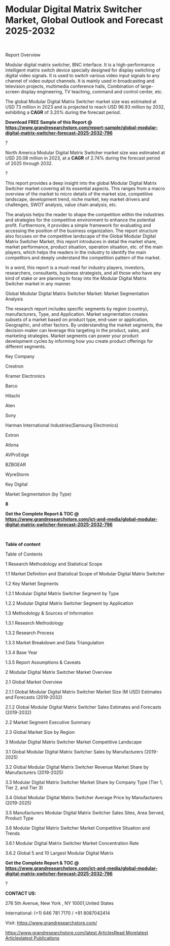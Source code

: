 <h1>Modular Digital Matrix Switcher Market, Global Outlook and Forecast 2025-2032</h1><br/><p>Report Overview</p>
 
 
 
 <p>Modular digital matrix switcher, BNC interface. It is a high-performance intelligent matrix switch device specially designed for display switching of digital video signals. It is used to switch various video input signals to any channel of video output channels. It is mainly used in broadcasting and television projects, multimedia conference halls, Combination of large-screen display engineering, TV teaching, command and control center, etc.</p>
 
 
 
 <p>The global Modular Digital Matrix Switcher market size was estimated at USD 73 million in 2023 and is projected to reach USD 96.93 million by 2032, exhibiting a <strong>CAGR</strong> of 3.20% during the forecast period.</p>
 
 
 
 <div><b>Download FREE Sample of this Report @ <a href="https://www.grandresearchstore.com/report-sample/global-modular-digital-matrix-switcher-forecast-2025-2032-796">https://www.grandresearchstore.com/report-sample/global-modular-digital-matrix-switcher-forecast-2025-2032-796</a></b></div>
 
 
 
 <p>? </p>
 
 
 
 <p>North America Modular Digital Matrix Switcher market size was estimated at USD 20.08 million in 2023, at a <strong>CAGR</strong> of 2.74% during the forecast period of 2025 through 2032.</p>
 
 
 
 <p>? </p>
 
 
 
 <p>This report provides a deep insight into the global Modular Digital Matrix Switcher market covering all its essential aspects. This ranges from a macro overview of the market to micro details of the market size, competitive landscape, development trend, niche market, key market drivers and challenges, SWOT analysis, value chain analysis, etc.</p>
 
 
 
 <p>The analysis helps the reader to shape the competition within the industries and strategies for the competitive environment to enhance the potential profit. Furthermore, it provides a simple framework for evaluating and accessing the position of the business organization. The report structure also focuses on the competitive landscape of the Global Modular Digital Matrix Switcher Market, this report introduces in detail the market share, market performance, product situation, operation situation, etc. of the main players, which helps the readers in the industry to identify the main competitors and deeply understand the competition pattern of the market.</p>
 
 
 
 <p>In a word, this report is a must-read for industry players, investors, researchers, consultants, business strategists, and all those who have any kind of stake or are planning to foray into the Modular Digital Matrix Switcher market in any manner.</p>
 
 
 
 <p>Global Modular Digital Matrix Switcher Market: Market Segmentation Analysis</p>
 
 
 
 <p>The research report includes specific segments by region (country), manufacturers, Type, and Application. Market segmentation creates subsets of a market based on product type, end-user or application, Geographic, and other factors. By understanding the market segments, the decision-maker can leverage this targeting in the product, sales, and marketing strategies. Market segments can power your product development cycles by informing how you create product offerings for different segments.</p>
 
 
 
 <p>Key Company</p>
 
 
 
 <p>Crestron</p>
 
 
 
 <p>Kramer Electronics</p>
 
 
 
 <p>Barco</p>
 
 
 
 <p>Hitachi</p>
 
 
 
 <p>Aten</p>
 
 
 
 <p>Sony</p>
 
 
 
 <p>Harman International Industries(Samsung Electronics)</p>
 
 
 
 <p>Extron</p>
 
 
 
 <p>Atlona</p>
 
 
 
 <p>AVProEdge</p>
 
 
 
 <p>BZBGEAR</p>
 
 
 
 <p>WyreStorm</p>
 
 
 
 <p>Key Digital</p>
 
 
 
 <p>Market Segmentation (by Type)</p>
 
 
 
 <p><strong>8</strong></p>
 
 
 
 <div><b>Get the Complete Report & TOC @ <a href="https://www.grandresearchstore.com/ict-and-media/global-modular-digital-matrix-switcher-forecast-2025-2032-796">https://www.grandresearchstore.com/ict-and-media/global-modular-digital-matrix-switcher-forecast-2025-2032-796</a></b></div>
 
 
 
 <p><br />
 
 <b>Table of content</b></p>
 
 
 
 <p>Table of Contents<br />
 
 1 Research Methodology and Statistical Scope<br />
 
 1.1 Market Definition and Statistical Scope of Modular Digital Matrix Switcher<br />
 
 1.2 Key Market Segments<br />
 
 1.2.1 Modular Digital Matrix Switcher Segment by Type<br />
 
 1.2.2 Modular Digital Matrix Switcher Segment by Application<br />
 
 1.3 Methodology & Sources of Information<br />
 
 1.3.1 Research Methodology<br />
 
 1.3.2 Research Process<br />
 
 1.3.3 Market Breakdown and Data Triangulation<br />
 
 1.3.4 Base Year<br />
 
 1.3.5 Report Assumptions & Caveats<br />
 
 2 Modular Digital Matrix Switcher Market Overview<br />
 
 2.1 Global Market Overview<br />
 
 2.1.1 Global Modular Digital Matrix Switcher Market Size (M USD) Estimates and Forecasts (2019-2032)<br />
 
 2.1.2 Global Modular Digital Matrix Switcher Sales Estimates and Forecasts (2019-2032)<br />
 
 2.2 Market Segment Executive Summary<br />
 
 2.3 Global Market Size by Region<br />
 
 3 Modular Digital Matrix Switcher Market Competitive Landscape<br />
 
 3.1 Global Modular Digital Matrix Switcher Sales by Manufacturers (2019-2025)<br />
 
 3.2 Global Modular Digital Matrix Switcher Revenue Market Share by Manufacturers (2019-2025)<br />
 
 3.3 Modular Digital Matrix Switcher Market Share by Company Type (Tier 1, Tier 2, and Tier 3)<br />
 
 3.4 Global Modular Digital Matrix Switcher Average Price by Manufacturers (2019-2025)<br />
 
 3.5 Manufacturers Modular Digital Matrix Switcher Sales Sites, Area Served, Product Type<br />
 
 3.6 Modular Digital Matrix Switcher Market Competitive Situation and Trends<br />
 
 3.6.1 Modular Digital Matrix Switcher Market Concentration Rate<br />
 
 3.6.2 Global 5 and 10 Largest Modular Digital Matrix</p>
 
 
 
 <div><b>Get the Complete Report & TOC @ <a href="https://www.grandresearchstore.com/ict-and-media/global-modular-digital-matrix-switcher-forecast-2025-2032-796">https://www.grandresearchstore.com/ict-and-media/global-modular-digital-matrix-switcher-forecast-2025-2032-796</a></b></div>
 
 
 
 <p>? </p>
 
 
 
 <p><b>CONTACT US:</b><br />
 
 276 5th Avenue, New York , NY 10001,United States<br />
 
 International: (+1) 646 781 7170 / +91 8087042414<br />
 
 Visit: <a href="https://www.grandresearchstore.com/">https://www.grandresearchstore.com/</a><br />
 
 <a href="https://gyeongbokgung.com">https://www.grandresearchstore.com/</a><a href="https://hallyeomaritime.com">latest Articles</a><a href="https://jingwansa.com">Read More</a><a href="https://nguoiviet.jp/">latest Articles</a><a href="https://www.intelmarketresearch.com/">latest Publications</a></p>